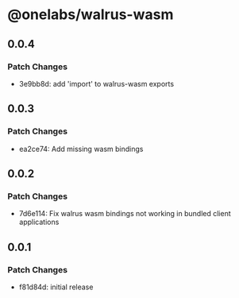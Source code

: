 # @onelabs/walrus-wasm

## 0.0.4

### Patch Changes

- 3e9bb8d: add 'import' to walrus-wasm exports

## 0.0.3

### Patch Changes

- ea2ce74: Add missing wasm bindings

## 0.0.2

### Patch Changes

- 7d6e114: Fix walrus wasm bindings not working in bundled client applications

## 0.0.1

### Patch Changes

- f81d84d: initial release
